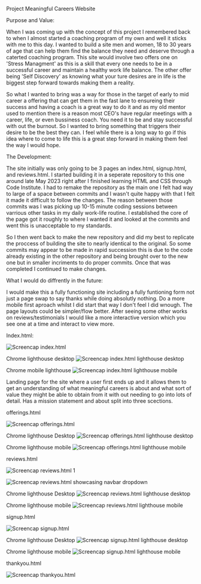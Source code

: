 Project Meaningful Careers Website

Purpose and Value:

When I was coming up with the concept of this project I remembered back to when I almost started a coaching program of my own and well it sticks with me to this day. I wanted to build a site men and women, 18 to 30 years of age that can help them find the balance they need and deserve through a caterted coaching program. This site would involve two offers one on 'Stress Managment' as this is a skill that every one needs to be in a successful career and maintain a healthy work life balance. The other offer being 'Self Discovery' as knowing what your ture desires are in life is the biggest step forward towards making them a reality.

So what I wanted to bring was a way for those in the target of early to mid career a offering that can get them in the fast lane to ensureing their success and having a coach is a great way to do it and as my old mentor used to mention there is a reason most CEO's have regular meetings with a career, life, or  even bussiness coach. You need it to be and stay successful with out the burnout. So I wanted to bring something that triggers their desire to be the best they can. I feel while there is a long way to go if this idea where to come to life this is a great step forward in making them feel the way I would hope.

The Development:

The site initially was only going to be 3 pages an index.html, signup.html, and reviews.html. I started building it in a seperate repository to this one around late May 2023 right after I finished learning HTML and CSS through Code Institute. I had to remake the repository as the main one I felt had way to large of a space between commits and I wasn't quite happy with that I felt it made it difficult to follow the changes. The reason between those commits was I was picking up 10-15 minute coding sessions between varrious other tasks in my daily work-life routine. I established the core of the page got it roughly to where I wanted it and looked at the commits and went this is unacceptable to my standards.

So I then went back to make the new repository and did my best to replicate the proccess of building the site to nearly identical to the original. So some commits may appear to be made in rapid succession this is due to the code already existing in the other repository and being brought over to the new one but in smaller incriments to do proper commits. Once that was completed I continued to make changes.

What I would do diffrently in the future:

I would make this a fully functioning site including a fully funtioning form not just a page swap to say thanks while doing absolutly nothing. Do a more mobile first aproach whilst I did start that way I don't feel I did wnough. The page layouts could be simpler/flow better. After seeing some other works on reviews/testimonials I would like a more interactive version which you see one at a time and interact to view more. 

Index.html:

![Screencap index.html](assets/images/meaningfulcareersreadmeimg/meaningful_index.png)

Chrome lighthouse desktop
![Screencap index.html lighthouse desktop](assets/images/meaningfulcareersreadmeimg/meaningful_lighthouse_desktop.png)

Chrome mobile lighthouse
![Screencap index.html lighthouse mobile](assets/images/meaningfulcareersreadmeimg/meaningful_lighthouse_mobile.png)

Landing page for the site where a user first ends up and it allows them to get an understanding of what meaningful careers is about and what sort of value they might be able to obtain from it with out needing to go into lots of detail. Has a mission statement and about split into three scections.


offerings.html

![Screencap offerings.html](assets/images/meaningfulcareersreadmeimg/meaningful_offers.png)

Chrome lighthouse Desktop
![Screencap offerings.html lighthouse desktop](assets/images/meaningfulcareersreadmeimg/meaningful_offer_lighthouse_desktop.png)

Chrome lighthouse mobile
![Screencap offerings.html lighthouse mobile](assets/images/meaningfulcareersreadmeimg/meaningful_offer_lighthouse_mobile.png)



reviews.html

![Screencap reviews.html 1](assets/images/meaningfulcareersreadmeimg/meaningful_reviews.png)

![Screencap reviews.html showcasing navbar dropdown](assets/images/meaningfulcareersreadmeimg/meaningful_reviews2.png)

Chrome lighthouse Desktop
![Screencap reviews.html lighthouse desktop](assets/images/meaningfulcareersreadmeimg/meaningful_review_lighthouse_desktop.png)

Chrome lighthouse mobile
![Screencap reviews.html lighthouse mobile](assets/images/meaningfulcareersreadmeimg/meaningful_review_lighthouse_mobile.png)


signup.html

![Screencap signup.html](assets/images/meaningfulcareersreadmeimg/meaningful_signup.png)

Chrome lighthouse Desktop
![Screencap signup.html lighthouse desktop](assets/images/meaningfulcareersreadmeimg/meaningful_signup_lighthouse_desktop.png)

Chrome lighthouse mobile
![Screencap signup.html lighthouse mobile](assets/images/meaningfulcareersreadmeimg/meaningful_signup_lighthouse_mobile.png)


thankyou.html

![Screencap thankyou.html](assets/images/meaningfulcareersreadmeimg/meaningful_thanks.png)